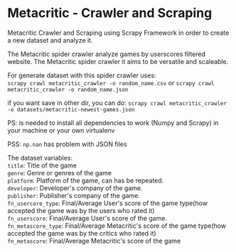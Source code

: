 # Metacritic - Crawler and Scraping
Metacritic Crawler and Scraping using Scrapy Framework in order to create a new dataset and analyze it.

The Metacritic spider crawler analyze games by userscores filtered website. The Metacritic spider crawler it aims to be versatile and
scaleable. 

For generate dataset with this spider crawler uses:<br>
`scrapy crawl metacritic_crawler -o random_name.csv` or `scrapy crawl metacritic_crawler -o random_name.json`

if you want save in other dir, you can do:
`scrapy crawl metacritic_crawler -o datasets/metacritic-newest-games.json`

PS: is needed to install all dependencies to work (Numpy and Scrapy) in your machine or your own virtualenv <br>

PSS: `np.nan` has problem with JSON files

The dataset variables: <br>
`title`: Title of the game <br>
`genre`: Genre or genres of the game <br>
`platform`: Platform of the game, can has be repeated. <br>
`developer`: Developer's company of the game. <br>
`publisher`: Publisher's company of the game. <br>
`fn_usercore_type`: Final/Average User's score of the game type(how accepted the game was by the users who rated it) <br>
`fn_userscore`: Final/Average User's score of the game. <br>
`fn_metascore_type`: Final/Average Metacritic's score of the game type(how accepted the game was by the critics who rated it) <br>
`fn_metascore`: Final/Average Metacritic's score of the game <br>

